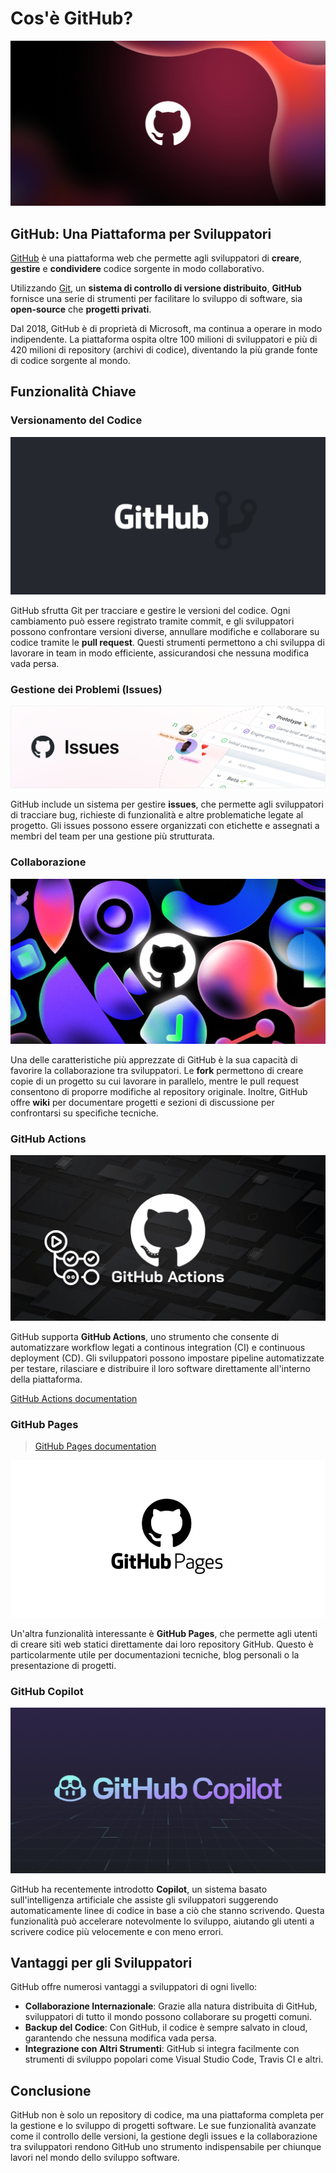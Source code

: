 # Cos'è GitHub?

![alt text](image-1.png)

## GitHub: Una Piattaforma per Sviluppatori

[GitHub](https://github.com/) è una piattaforma web che permette agli sviluppatori di **creare**, **gestire** e **condividere** codice sorgente in modo collaborativo. 

Utilizzando [Git](https://git-scm.com/), un **sistema di controllo di versione distribuito**, **GitHub** fornisce una serie di strumenti per facilitare lo sviluppo di software, sia **open-source** che **progetti privati**.

Dal 2018, GitHub è di proprietà di Microsoft, ma continua a operare in modo indipendente. La piattaforma ospita oltre 100 milioni di sviluppatori e più di 420 milioni di repository (archivi di codice), diventando la più grande fonte di codice sorgente al mondo.

## Funzionalità Chiave

### **Versionamento del Codice**
![alt text](image-3.png)

GitHub sfrutta Git per tracciare e gestire le versioni del codice. Ogni cambiamento può essere registrato tramite commit, e gli sviluppatori possono confrontare versioni diverse, annullare modifiche e collaborare su codice tramite le **pull request**. Questi strumenti permettono a chi sviluppa di lavorare in team in modo efficiente, assicurandosi che nessuna modifica vada persa.

### **Gestione dei Problemi (Issues)**
![alt text](image-2.png)

GitHub include un sistema per gestire **issues**, che permette agli sviluppatori di tracciare bug, richieste di funzionalità e altre problematiche legate al progetto. Gli issues possono essere organizzati con etichette e assegnati a membri del team per una gestione più strutturata.

### **Collaborazione**
![alt text](image-4.png)

Una delle caratteristiche più apprezzate di GitHub è la sua capacità di favorire la collaborazione tra sviluppatori. Le **fork** permettono di creare copie di un progetto su cui lavorare in parallelo, mentre le pull request consentono di proporre modifiche al repository originale. Inoltre, GitHub offre **wiki** per documentare progetti e sezioni di discussione per confrontarsi su specifiche tecniche.

### **GitHub Actions**
![alt text](image.png)

GitHub supporta **GitHub Actions**, uno strumento che consente di automatizzare workflow legati a continous integration (CI) e continuous deployment (CD). Gli sviluppatori possono impostare pipeline automatizzate per testare, rilasciare e distribuire il loro software direttamente all'interno della piattaforma.

[GitHub Actions documentation](https://docs.github.com/en/actions)


### **GitHub Pages**

> [GitHub Pages documentation](https://docs.github.com/en/pages)

![alt text](image-5.png)

Un'altra funzionalità interessante è **GitHub Pages**, che permette agli utenti di creare siti web statici direttamente dai loro repository GitHub. Questo è particolarmente utile per documentazioni tecniche, blog personali o la presentazione di progetti.



### **GitHub Copilot**
![alt text](image-6.png)

GitHub ha recentemente introdotto **Copilot**, un sistema basato sull'intelligenza artificiale che assiste gli sviluppatori suggerendo automaticamente linee di codice in base a ciò che stanno scrivendo. Questa funzionalità può accelerare notevolmente lo sviluppo, aiutando gli utenti a scrivere codice più velocemente e con meno errori.

## Vantaggi per gli Sviluppatori

GitHub offre numerosi vantaggi a sviluppatori di ogni livello:
- **Collaborazione Internazionale**: Grazie alla natura distribuita di GitHub, sviluppatori di tutto il mondo possono collaborare su progetti comuni.
- **Backup del Codice**: Con GitHub, il codice è sempre salvato in cloud, garantendo che nessuna modifica vada persa.
- **Integrazione con Altri Strumenti**: GitHub si integra facilmente con strumenti di sviluppo popolari come Visual Studio Code, Travis CI e altri.

## Conclusione

GitHub non è solo un repository di codice, ma una piattaforma completa per la gestione e lo sviluppo di progetti software. Le sue funzionalità avanzate come il controllo delle versioni, la gestione degli issues e la collaborazione tra sviluppatori rendono GitHub uno strumento indispensabile per chiunque lavori nel mondo dello sviluppo software.